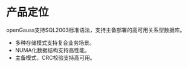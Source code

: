# 产品定位<a name="ZH-CN_CONCEPT_0251307658"></a>

openGauss支持SQL2003标准语法，支持主备部署的高可用关系型数据库。

-   多种存储模式支持复合业务场景。
-   NUMA化数据结构支持高性能。
-   主备模式，CRC校验支持高可用。

